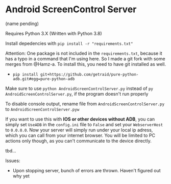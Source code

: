 # Android ScreenControl Server
(name pending)

Requires Python 3.X (Written with Python 3.8)  

Install depedencies with `pip install -r "requirements.txt"`

Attention: One package is not included in the `requirements.txt`, because it has a typo in a command that I'm using here.
So I made a git fork with some merges from @Hamz-a.
To install this, you need to have git installed as well.
- `pip install git+https://github.com/getraid/pure-python-adb.git#egg=pure-python-adb`

Make sure to use `python AndroidScreenControlServer.py` instead of `py AndroidScreenControlServer.py`, if the program doesn't run properly


To disable console output, rename file from `AndroidScreenControlServer.py` to `AndroidScreenControlServer.pyw`

If you want to use this with **IOS or other devices without ADB**, you can simply set `UseADB` in the `config.ini` file to `False` and set your `WebserverHost` to `0.0.0.0`.
Now your server will simply run under your local ip adress, which you can call from your internet browser.
You will be limited to PC actions only though, as you can't communicate to the device directly.

tbd...

Issues:
* Upon stopping server, bunch of errors are thrown. Haven't figured out why yet
